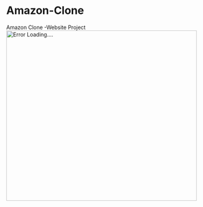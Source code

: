 # Amazon-Clone
Amazon Clone -Website Project 
<img align="center" display="in-block" alt="Error Loading...." width="100%" height="450" src="[https://drive.google.com/file/d/1OAq_jT7VF-1H9Q4-DSfsJFPDhjWueFHU/view?usp=drive_link" >
